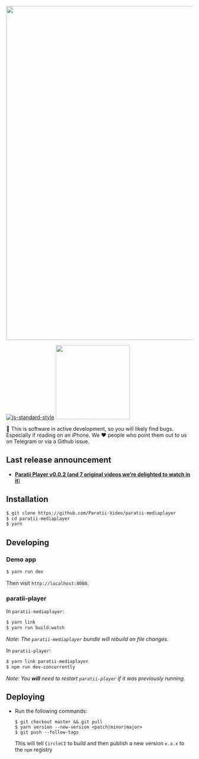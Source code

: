 <img src="https://i.imgur.com/CmTafs7.png" width="900">

[![js-standard-style](https://cdn.rawgit.com/feross/standard/master/badge.svg)](https://github.com/feross/standard) <img src="https://github.com/Paratii-Video/paratiisite/blob/master/rebrand/src/svgs/paratii-logo.svg" width="200">


🚨 This is software in active development, so you will likely find bugs. Especially if reading on an iPhone. We ❤️ people who point them out to us on Telegram or via a Github issue.

## Last release announcement

- [**Paratii Player v0.0.2 (and 7 original videos we’re delighted to watch in it**)](https://medium.com/paratii/paratii-player-v0-0-2-and-7-original-videos-were-delighted-to-watch-in-it-887302fda868)

## Installation


```bash
$ git clone https://github.com/Paratii-Video/paratii-mediaplayer
$ cd paratii-mediaplayer
$ yarn
```

## Developing

### Demo app

```bash
$ yarn run dev
```

Then visit `http://localhost:8080`.

### paratii-player

In `paratii-mediaplayer`:

```bash
$ yarn link
$ yarn run build:watch 
```
_Note: The `paratii-mediaplayer` bundle will rebuild on file changes._

In `paratii-player`:

```bash
$ yarn link paratii-mediaplayer
$ npm run dev-concurrently
```

_Note: You **will** need to restart `paratii-player` if it was previously running._

## Deploying

- Run the following commands:

  ```
  $ git checkout master && git pull
  $ yarn version --new-version <patch|minor|major>
  $ git push --follow-tags
  ```
  This will tell `CircleCI` to build and then publish a new version `x.x.x` to the `npm` registry
